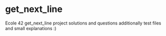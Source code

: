 # get_next_line
Ecole 42 get_next_line project solutions and questions additionally test files and small explanations :)
